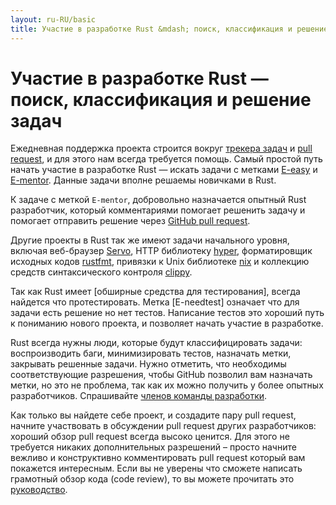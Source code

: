 ```yaml
---
layout: ru-RU/basic
title: Участие в разработке Rust &mdash; поиск, классификация и решение задач &middot; Язык программирования Rust
---
```


# Участие в разработке Rust &mdash; поиск, классификация и решение задач

Ежедневная поддержка проекта строится вокруг
[трекера задач][issue tracker] и [pull request][PR], и для этого
нам всегда требуется помощь. Самый простой путь начать участие в
разработке Rust &mdash; искать задачи с метками [E-easy] и [E-mentor].
Данные задачи вполне решаемы новичками в Rust.

К задаче с меткой `E-mentor`, добровольно назначается опытный Rust
разработчик, который комментариями помогает решенить задачу и помогает
отправить решение через [GitHub pull request][pull].

Другие проекты в Rust так же имеют задачи начального уровня, включая
веб-браузер [Servo], HTTP библиотеку [hyper], форматировщик исходных
кодов [rustfmt], привязки к Unix библиотеке [nix] и коллекцию средств
синтаксического контроля [clippy].

Так как Rust имеет [обширные средства для тестирования], всегда
найдется что протестировать. Метка [E-needtest] означает что для
задачи есть решение но нет тестов. Написание тестов это хороший путь к
пониманию нового проекта, и позволяет начать участие в разработке.

Rust всегда нужны люди, которые будут классифицировать задачи:
воспроизводить баги, минимизировать тестов, назначать метки, закрывать
решенные задачи. Нужно отметить, что необходимы соответствующие 
разрешения, чтобы GitHub позволил вам назначать метки, но это не проблема,
так как их можно получить у более опытных разработчиков. 
Спрашивайте [членов команды разработки][team].

Как только вы найдете себе проект, и создадите пару pull request, 
начните участвовать в обсуждении pull request других разработчиков: 
хороший обзор pull request всегда высоко ценится. Для этого не требуется 
никаких дополнительных разрешений – просто начните вежливо и конструктивно 
комментировать pull request который вам покажется интересным. Если вы не 
уверены что сможете написать грамотный обзор кода (code review), то вы 
можете прочитать это [руководство][reviews].

<!--
TODO: weekly triage email?
TODO: @nrc says suggesting everybody review w/o training is bad
-->

[@mentioning]: https://github.com/blog/821
[E-easy]: https://github.com/rust-lang/rust/issues?q=is%3Aopen+is%3Aissue+label%3AE-easy
[E-mentor]: https://github.com/rust-lang/rust/issues?q=is%3Aopen+is%3Aissue+label%3AE-easy+label%3AE-mentor
[E-needstest]: https://github.com/rust-lang/rust/issues?q=is%3Aopen+is%3Aissue+label%3AE-needstest
[PR]: https://github.com/rust-lang/rust/pulls
[Servo]: https://github.com/servo/servo
[clippy]: https://github.com/Manishearth/rust-clippy
[hyper]: https://github.com/hyperium/hyper
[issue tracker]: https://github.com/rust-lang/rust/issues
[nix]: https://github.com/nix-rust/nix/
[pull]: https://github.com/rust-lang/rust/blob/master/CONTRIBUTING.md#pull-requests
[reviews]: http://blog.originate.com/blog/2014/09/29/effective-code-reviews/
[rustfmt]: https://github.com/rust-lang-nursery/rustfmt
[team]: team.html
[test]: https://github.com/rust-lang/rust-wiki-backup/blob/master/Note-testsuite.md
[triage]: https://github.com/rust-lang/rust/blob/master/CONTRIBUTING.md#issue-triage
